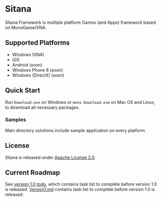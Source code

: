 # Sitana

Sitana Framework is multiple platform Games (and Apps) framework based on MonoGame/XNA.

## Supported Platforms

* Windows (XNA)
* iOS
* Android (soon)
* Windows Phone 8 (soon)
* Windows (DirectX) (soon)

## Quick Start

Run `Download.exe` on Windows or `mono Download.exe` on Mac OS and Linux, to download all necessary packages.

### Samples

Main directory solutions include sample application on every platform.

## License

Sitana is released under [Apache License 2.0](LICENSE.txt).

## Current Roadmap

See [version 1.0 todo](TODO_V1.md), which contains task list to complete before version 1.0 is released.
[Version1.md](Version1.md) contains task list to complete before version 1.0 is released.
